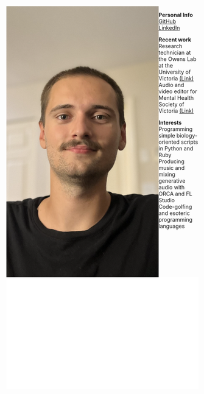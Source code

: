 <img align="left" src="https://raw.githubusercontent.com/alexpinch/alexpinch.github.io/gh-pages/images/me_2.png" width=400/>
  
**Personal Info**  
[GitHub](https://github.com/alexpinch)  
[LinkedIn](https://www.linkedin.com/in/alexpinch/)  

**Recent work**  
Research technician at the Owens Lab at the University of Victoria [(Link)](https://owensgl.github.io/)  
Audio and video editor for Mental Health Society of Victoria [(Link)](https://www.mhsvictoria.org/)  
			
**Interests**  
Programming simple biology-oriented scripts in Python and Ruby  
Producing music and mixing generative audio with ORCA and FL Studio  
Code-golfing and esoteric programming languages  
  
![](https://raw.githubusercontent.com/alexpinch/github-stats-transparent/output/generated/languages.svg)  
